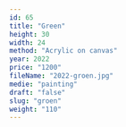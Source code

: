```yaml
---
id: 65
title: "Green"
height: 30
width: 24
method: "Acrylic on canvas"
year: 2022
price: "1200"
fileName: "2022-groen.jpg"
medie: "painting"
draft: "false"
slug: "groen"
weight: "110"
---
```

